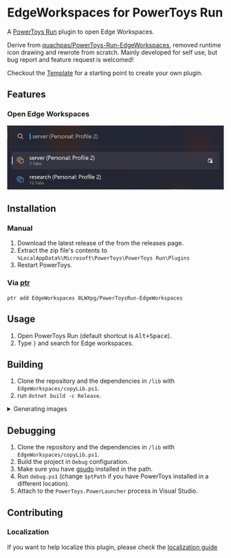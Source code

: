 # EdgeWorkspaces for PowerToys Run

A [PowerToys Run](https://aka.ms/PowerToysOverview_PowerToysRun) plugin to open Edge Workspaces.

Derive from [quachpas/PowerToys-Run-EdgeWorkspaces](https://github.com/quachpas/PowerToys-Run-EdgeWorkspaces), removed runtime icon drawing and rewrote from scratch. Mainly developed for self use, but bug report and feature request is welcomed!

Checkout the [Template](https://github.com/8LWXpg/PowerToysRun-PluginTemplate) for a starting point to create your own plugin.

## Features

### Open Edge Workspaces

![Open Edge Workspaces](./assets/demo.png)

## Installation

### Manual

1. Download the latest release of the from the releases page.
2. Extract the zip file's contents to `%LocalAppData%\Microsoft\PowerToys\PowerToys Run\Plugins`
3. Restart PowerToys.

### Via [ptr](https://github.com/8LWXpg/ptr)

```shell
ptr add EdgeWorkspaces 8LWXpg/PowerToysRun-EdgeWorkspaces
```

## Usage

1. Open PowerToys Run (default shortcut is <kbd>Alt+Space</kbd>).
2. Type `}` and search for Edge workspaces.

## Building

1. Clone the repository and the dependencies in `/lib` with `EdgeWorkspaces/copyLib.ps1`.
2. run `dotnet build -c Release`.

<details>
<summary>Generating images</summary>

#### Prerequisites

- [oxipng](https://github.com/shssoichiro/oxipng)
- [Inkscape](https://inkscape.org)

Both can be installed with `winget`

```shell
winget install oxipng inkscape
```

After that, you can run the `generateImages.ps1` script (Powershell 7) to generate the images.

</details>

## Debugging

1. Clone the repository and the dependencies in `/lib` with `EdgeWorkspaces/copyLib.ps1`.
2. Build the project in `Debug` configuration.
3. Make sure you have [gsudo](https://github.com/gerardog/gsudo) installed in the path.
4. Run `debug.ps1` (change `$ptPath` if you have PowerToys installed in a different location).
5. Attach to the `PowerToys.PowerLauncher` process in Visual Studio.

## Contributing

### Localization

If you want to help localize this plugin, please check the [localization guide](./Localizing.md)

